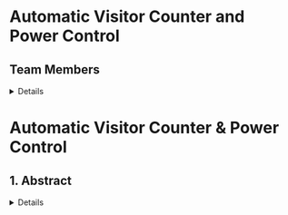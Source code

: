# Automatic Visitor Counter and Power Control

## Team Members 
<details>
  
  * 221CS115, Banothu Hemanth, <hemanthbanoth.221cs115@nitk.edu.in>, 9502913985
  *  221CS124,Gollapalli Harshitha,<gollapalliharshitha.221cs124@nitk.edu.in>,9353454854
  * 221CS131,Kethavath Muni, <kethavathmuni.221cs131@nitk.edu.in>,7780781457
</details>

# Automatic Visitor Counter & Power Control

## 1. Abstract
<details>
 Motivation  
The rising demand for energy efficiency has accelerated the adoption of smart automation in residential, commercial, and institutional spaces. While ensuring occupant comfort is essential, uncontrolled energy usage leads to higher costs and environmental impact. By regulating power consumption based on real-time occupancy, this project delivers a sustainable and practical solution that balances comfort with resource optimization.

### Problem Statement  
Large-capacity spaces face two persistent challenges:  
1. *Inefficient energy utilization* – Appliances often remain active even when rooms are underutilized or vacant, causing significant power wastage.  
2. *Lack of occupancy awareness* – Without accurate monitoring, management cannot prevent overcrowding or optimize resource allocation.  

### Proposed Solution  
The system addresses these issues by:  
- Automatically counting visitors.  
- Adjusting appliance usage according to occupancy.  
- Enforcing capacity restrictions for safety.  

---

## 2. Features
- *Automatic Visitor Counting* – Infrared/ultrasonic sensors track entry and exit sequences, with a microcontroller maintaining a live occupancy count.  
- *LED Occupancy Display* – A bar-graph LED indicator provides a clear visual of how filled the room is, with all LEDs illuminated at full capacity.  
- *Proportional Power Control* – Appliances such as lights, fans, and AC units operate at scaled intensities: reduced power for partial occupancy and maximum output for full occupancy.  
- *Capacity Restriction & Alert* – When the limit is reached, entry is blocked and an alert (buzzer or LED) signals “Room Full.”  

---
</details>
